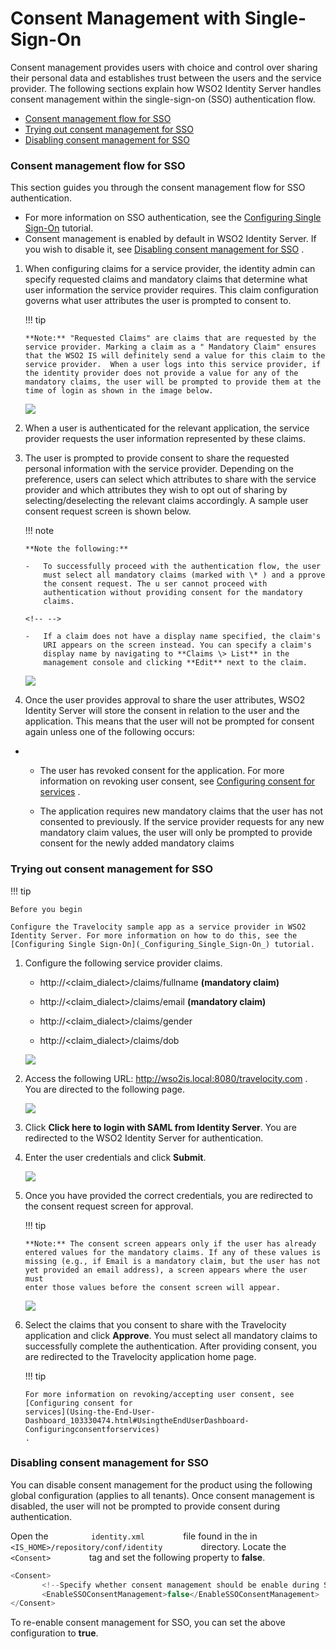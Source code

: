 # Consent Management with Single-Sign-On

Consent management provides users with choice and control over sharing
their personal data and establishes trust between the users and the
service provider. The following sections explain how WSO2 Identity
Server handles consent management within the single-sign-on (SSO)
authentication flow.

-   [Consent management flow for
    SSO](#ConsentManagementwithSingle-Sign-On-ConsentmanagementflowforSSO)
-   [Trying out consent management for
    SSO](#ConsentManagementwithSingle-Sign-On-TryingoutconsentmanagementforSSO)
-   [Disabling consent management for
    SSO](#ConsentManagementwithSingle-Sign-On-DisablingconsentmanagementforSSO)

### Consent management flow for SSO

This section guides you through the consent management flow for SSO
authentication.

-   For more information on SSO authentication, see the [Configuring
    Single Sign-On](_Configuring_Single_Sign-On_) tutorial.
-   Consent management is enabled by default in WSO2 Identity Server. If
    you wish to disable it, see [Disabling consent management for
    SSO](#ConsentManagementwithSingle-Sign-On-DisablingconsentmanagementforSSO)
    .

1.  When configuring claims for a service provider, the identity admin
    can specify requested claims and mandatory claims that determine
    what user information the service provider requires. This claim
    configuration governs what user attributes the user is prompted to
    consent to.

    !!! tip
    
        **Note:** "Requested Claims" are claims that are requested by the
        service provider. Marking a claim as a " Mandatory Claim" ensures
        that the WSO2 IS will definitely send a value for this claim to the
        service provider.  When a user logs into this service provider, if
        the identity provider does not provide a value for any of the
        mandatory claims, the user will be prompted to provide them at the
        time of login as shown in the image below.
    

    ![]( ../../assets/img/103329798/103329800.png) 

2.  When a user is authenticated for the relevant application, the
    service provider requests the user information represented by these
    claims.
3.  The user is prompted to provide consent to share the requested
    personal information with the service provider. Depending on the
    preference, users can select which attributes to share with the
    service provider and which attributes they wish to opt out of
    sharing by selecting/deselecting the relevant claims accordingly. A
    sample user consent request screen is shown below.

    !!! note
    
        **Note the following:**
    
        -   To successfully proceed with the authentication flow, the user
            must select all mandatory claims (marked with \* ) and a pprove
            the consent request. The u ser cannot proceed with
            authentication without providing consent for the mandatory
            claims.
    
        <!-- -->
    
        -   If a claim does not have a display name specified, the claim's
            URI appears on the screen instead. You can specify a claim's
            display name by navigating to **Claims \> List** in the
            management console and clicking **Edit** next to the claim.
    

    ![]( ../../assets/img/103329798/103329802.png) 

4.  Once the user provides approval to share the user attributes, WSO2
    Identity Server will store the consent in relation to the user and
    the application. This means that the user will not be prompted for
    consent again unless one of the following occurs:

-   -   The user has revoked consent for the application. For more
        information on revoking user consent, see [Configuring consent
        for
        services](Using-the-End-User-Dashboard_103330474.html#UsingtheEndUserDashboard-Configuringconsentforservices)
        .

    -   The application requires new mandatory claims that the user has
        not consented to previously. If the service provider requests
        for any new mandatory claim values, the user will only be
        prompted to provide consent for the newly added mandatory claims

### Trying out consent management for SSO

!!! tip
    
    Before you begin
    
    Configure the Travelocity sample app as a service provider in WSO2
    Identity Server. For more information on how to do this, see the
    [Configuring Single Sign-On](_Configuring_Single_Sign-On_) tutorial.
    

1.  Configure the following service provider claims.

    -   http://\<claim\_dialect\>/claims/fullname **(mandatory claim)**

    -   http://\<claim\_dialect\>/claims/email **(mandatory claim)**
    -   http://\<claim\_dialect\>/claims/gender
    -   http://\<claim\_dialect\>/claims/dob

    ![]( ../../assets/img/103329798/103329801.png) 

2.  Access the following URL: <http://wso2is.local:8080/travelocity.com>
    .  
    You are directed to the following page.  

    ![](https://lh5.googleusercontent.com/EGzBSgIVPp8EnX-7Jfd1xsCwhkbLvTGUSBXI7_33PWJVPfph_dPYMXaiCIHInXpUIgHLOUhMQjI7oHPbKA3-3rh_4zJRywCi-7r9Y8kdl8BpelacJMEDoGtj-VbD42uBzx_CDuNR) 

3.  Click **Click here to login with SAML from Identity Server**. You
    are redirected to the WSO2 Identity Server for authentication.

4.  Enter the user credentials and click **Submit**.

    ![]( ../../assets/img/103329798/103329799.png)   

5.  Once you have provided the correct credentials, you are redirected
    to the consent request screen for approval.  

    !!! tip
    
        **Note:** The consent screen appears only if the user has already
        entered values for the mandatory claims. If any of these values is
        missing (e.g., if Email is a mandatory claim, but the user has not
        yet provided an email address), a screen appears where the user must
        enter those values before the consent screen will appear.
    

    ![]( ../../assets/img/103329798/103329802.png) 

6.  Select the claims that you consent to share with the Travelocity
    application and click **Approve**. You must select all mandatory
    claims to successfully complete the authentication. After providing
    consent, you are redirected to the Travelocity application home
    page.

    !!! tip
    
        For more information on revoking/accepting user consent, see
        [Configuring consent for
        services](Using-the-End-User-Dashboard_103330474.html#UsingtheEndUserDashboard-Configuringconsentforservices)
        .
    

### Disabling consent management for SSO

You can disable consent management for the product using the following
global configuration (applies to all tenants). Once consent management
is disabled, the user will not be prompted to provide consent during
authentication.

Open the `          identity.xml         ` file found in the in
`          <IS_HOME>/repository/conf/identity         ` directory.
Locate the `          <Consent>         ` tag and set the following
property to **false**.

``` java
<Consent>
       <!--Specify whether consent management should be enable during SSO.-->
       <EnableSSOConsentManagement>false</EnableSSOConsentManagement>
</Consent>
```

To re-enable consent management for SSO, you can set the above
configuration to **true**.
